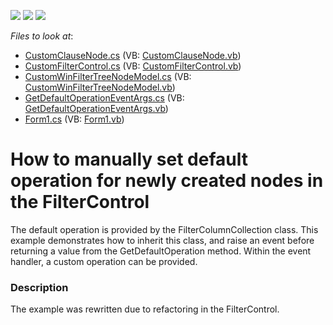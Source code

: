 <!-- default badges list -->
![](https://img.shields.io/endpoint?url=https://codecentral.devexpress.com/api/v1/VersionRange/128621796/11.2.5%2B)
[![](https://img.shields.io/badge/Open_in_DevExpress_Support_Center-FF7200?style=flat-square&logo=DevExpress&logoColor=white)](https://supportcenter.devexpress.com/ticket/details/E2146)
[![](https://img.shields.io/badge/📖_How_to_use_DevExpress_Examples-e9f6fc?style=flat-square)](https://docs.devexpress.com/GeneralInformation/403183)
<!-- default badges end -->
<!-- default file list -->
*Files to look at*:

* [CustomClauseNode.cs](./CS/Q253493/FilterControl/CustomClauseNode.cs) (VB: [CustomClauseNode.vb](./VB/Q253493/FilterControl/CustomClauseNode.vb))
* [CustomFilterControl.cs](./CS/Q253493/FilterControl/CustomFilterControl.cs) (VB: [CustomFilterControl.vb](./VB/Q253493/FilterControl/CustomFilterControl.vb))
* [CustomWinFilterTreeNodeModel.cs](./CS/Q253493/FilterControl/CustomWinFilterTreeNodeModel.cs) (VB: [CustomWinFilterTreeNodeModel.vb](./VB/Q253493/FilterControl/CustomWinFilterTreeNodeModel.vb))
* [GetDefaultOperationEventArgs.cs](./CS/Q253493/FilterControl/GetDefaultOperationEventArgs.cs) (VB: [GetDefaultOperationEventArgs.vb](./VB/Q253493/FilterControl/GetDefaultOperationEventArgs.vb))
* [Form1.cs](./CS/Q253493/Form1.cs) (VB: [Form1.vb](./VB/Q253493/Form1.vb))
<!-- default file list end -->
# How to manually set default operation for newly created nodes in the FilterControl


<p>The default operation is provided by the FilterColumnCollection class. This example demonstrates how to inherit this class, and raise an event before returning a value from the GetDefaultOperation method. Within the event handler, a custom operation can be provided.</p>


<h3>Description</h3>

<p>The example was rewritten due to refactoring in the FilterControl.</p>

<br/>


